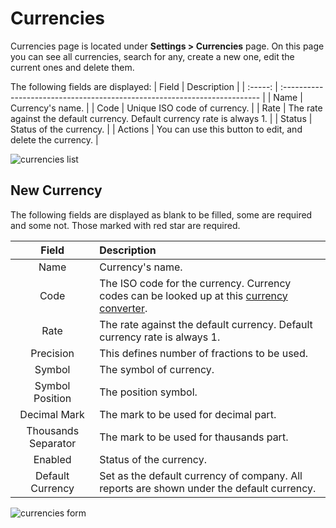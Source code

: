 Currencies
==========

Currencies page is located under **Settings > Currencies** page. On this page you can see all currencies, search for any, create a new one, edit the current ones and delete them.

The following fields are displayed:
|  Field  | Description                                                               |
| :-----: | :------------------------------------------------------------------------ |
|  Name   | Currency's name.                                                          |
|  Code   | Unique ISO code of currency.                                              |
|  Rate   | The rate against the default currency. Default currency rate is always 1. |
| Status  | Status of the currency.                                                   |
| Actions | You can use this button to edit, and delete the currency.                 |

![currencies list](_images/currencies.gif)

## New Currency

The following fields are displayed as blank to be filled, some are required and some not. Those marked with red star are required.

|        Field        | Description                                                                                                                                   |
| :-----------------: | :-------------------------------------------------------------------------------------------------------------------------------------------- |
|        Name         | Currency's name.                                                                                                                              |
|        Code         | The ISO code for the currency. Currency codes can be looked up at this [currency converter](http://www.oanda.com/currency/?srccont=rightnav). |
|        Rate         | The rate against the default currency. Default currency rate is always 1.                                                                     |
|      Precision      | This defines number of fractions to be used.                                                                                                  |
|       Symbol        | The symbol of currency.                                                                                                                       |
|   Symbol Position   | The position symbol.                                                                                                                          |
|    Decimal Mark     | The mark to be used for decimal part.                                                                                                         |
| Thousands Separator | The mark to be used for thausands part.                                                                                                       |
|       Enabled       | Status of the currency.                                                                                                                       |
|  Default Currency   | Set as the default currency of company. All reports are shown under the default currency.                                                     |

![currencies form](_images/currencies-add-new.gif)
